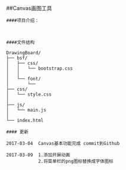 ##Canvas画图工具
	
	####项目介绍：
	
	
	
	####文件结构
	
	DrawingBoard/
	├── bsf/
	│   ├── css/
	│	│	└── bootstrap.css
	│	│
	│	└── font/
	│		└── 	
	├── css/
	│	└── style.css
	│
	├── js/
	│	└── main.js
	│
	└── index.html
	
	#### 更新
	
	2017-03-04	Canvas基本功能完成 commit到Github
	
	2017-03-09	1.添加开屏动画
				2.将菜单栏的png图标替换成字体图标